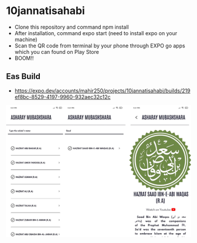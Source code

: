 # 10jannatisahabi

* Clone this repository and command npm install
* After installation, command expo start (need to install expo on your machine)
* Scan the QR code from terminal by your phone through EXPO go apps which you can found on Play Store
* BOOM!!

## Eas Build
* https://expo.dev/accounts/mahir250/projects/10jannatisahabi/builds/219ef8bc-8529-4197-9960-932aec32c12c

![SCREENSHOT1!](1.jpg)